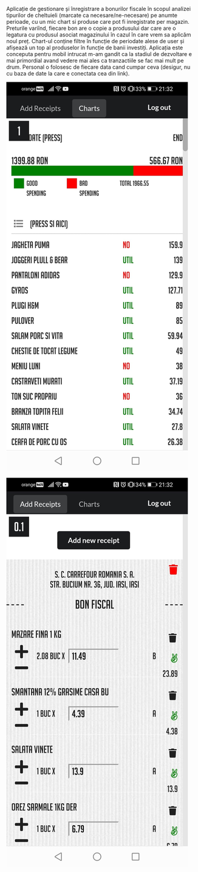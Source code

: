 Aplicație de gestionare și înregistrare a bonurilor fiscale în scopul analizei tipurilor de cheltuieli (marcate ca necesare/ne-necesare) pe anumte perioade, cu un mic chart si produse care pot fi inregistrate per magazin. Preturile variînd, fiecare bon are o copie a produsului dar care are o legatura cu produsul asociat magazinului în cazul în care vrem sa aplicăm noul preț. Chart-ul conține filtre în funcție de periodate alese de user și afișează un top al produselor în funcție de banii investiți.
Aplicația este conceputa pentru mobil intrucat m-am gandit ca la stadiul de dezvoltare e mai primordial avand vedere mai ales ca tranzactiile se fac mai mult pe drum. Personal o folosesc de fiecare data cand cumpar ceva (desigur, nu cu baza de date la care e conectata cea din link).

[![N|Solid](https://github.com/gabidiac11/spending-tracking-app-demo-reactjs-firebase/blob/master/doc/example1.jpg)](https://github.com/gabidiac11/spending-tracking-app-demo-reactjs-firebase/blob/master/doc/example1.jpg)

[![N|Solid](https://github.com/gabidiac11/spending-tracking-app-demo-reactjs-firebase/blob/master/doc/example2.jpg)](https://github.com/gabidiac11/spending-tracking-app-demo-reactjs-firebase/blob/master/doc/example2.jpg)
